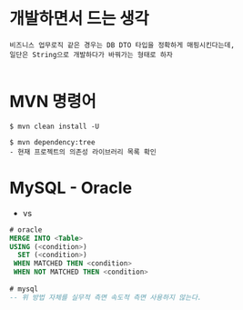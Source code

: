 # 개발하면서 드는 생각
```
비즈니스 업무로직 같은 경우는 DB DTO 타입을 정확하게 매핑시킨다는데,
일단은 String으로 개발하다가 바꿔가는 형태로 하자
```
```

```

# MVN 명령어

```access transformers
$ mvn clean install -U

$ mvn dependency:tree
- 현재 프로젝트의 의존성 라이브러리 목록 확인
```

# MySQL - Oracle

- vs
```sql
# oracle
MERGE INTO <Table>
USING (<condition>)
  SET (<condition>)
 WHEN MATCHED THEN <condition>
 WHEN NOT MATCHED THEN <condition>
  
# mysql
-- 위 방법 자체를 실무적 측면 속도적 측면 사용하지 않는다.
```
